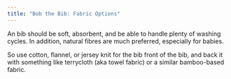 ```yaml
---
title: "Bob the Bib: Fabric Options"
---
```


An bib should be soft, absorbent, and be able to handle plenty of washing cycles.
In addition, natural fibres are much preferred, especially for babies.

So use cotton, flannel, or jersey knit for the bib front of the bib, and back it with 
something like terrycloth (aka towel fabric) or a similar bamboo-based fabric.

